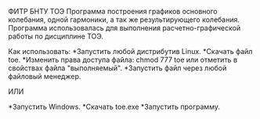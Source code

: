 ФИТР БНТУ ТОЭ 
Программа построения графиков основного колебания, одной гармоники, а так же результирующего колебания. Программа использовалась для выполнения расчетно-графической работы по дисциплине ТОЭ.

Как использовать:
*Запустить любой дистрибутив Linux.
*Скачать файл toe.
*Изменить права доступа файла: chmod 777 toe или отметить в свойствах файла "выполняемый".
*Запустить файл через любой файловый менеджер.

ИЛИ

*Запустить Windows.
*Скачать toe.exe
*Запустить программу.
